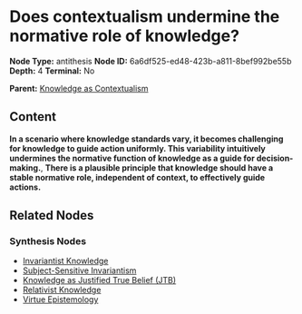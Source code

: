 # Does contextualism undermine the normative role of knowledge?

**Node Type:** antithesis
**Node ID:** 6a6df525-ed48-423b-a811-8bef992be55b
**Depth:** 4
**Terminal:** No

**Parent:** [Knowledge as Contextualism](knowledge-as-contextualism-synthesis-19284f10-8481-4e1d-a1c2-cce61792ff26.md)

## Content

**In a scenario where knowledge standards vary, it becomes challenging for knowledge to guide action uniformly. This variability intuitively undermines the normative function of knowledge as a guide for decision-making.**, **There is a plausible principle that knowledge should have a stable normative role, independent of context, to effectively guide actions.**

## Related Nodes

### Synthesis Nodes

- [Invariantist Knowledge](invariantist-knowledge-synthesis-25dde241-65c6-4fdd-a564-c3e0ef632c3c.md)
- [Subject-Sensitive Invariantism](subject-sensitive-invariantism-synthesis-f13eed92-ee96-4045-b73b-c3aef87298ea.md)
- [Knowledge as Justified True Belief (JTB)](knowledge-as-justified-true-belief-jtb-synthesis-eadf5333-fecb-4d49-9420-b4eed4ece1a3.md)
- [Relativist Knowledge](relativist-knowledge-synthesis-2e83cde7-eda3-4c4f-9b08-73ad0e4f3163.md)
- [Virtue Epistemology](virtue-epistemology-synthesis-7087d310-6472-43d6-b640-53effbfabb60.md)
